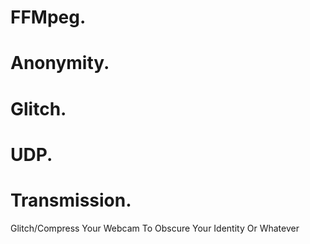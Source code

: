 
# FFMpeg. 
# Anonymity. 
# Glitch. 
# UDP. 
# Transmission.

Glitch/Compress Your Webcam To Obscure Your Identity Or Whatever
